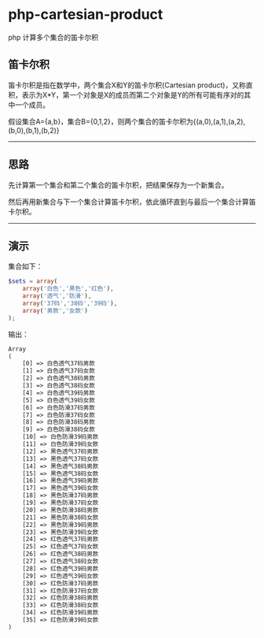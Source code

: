 # php-cartesian-product

php 计算多个集合的笛卡尔积

## 笛卡尔积

笛卡尔积是指在数学中，两个集合X和Y的笛卡尔积(Cartesian product)，又称直积，表示为X*Y，第一个对象是X的成员而第二个对象是Y的所有可能有序对的其中一个成员。

假设集合A={a,b}，集合B={0,1,2}，则两个集合的笛卡尔积为{(a,0),(a,1),(a,2),(b,0),(b,1),(b,2)}

---

## 思路

先计算第一个集合和第二个集合的笛卡尔积，把结果保存为一个新集合。

然后再用新集合与下一个集合计算笛卡尔积，依此循环直到与最后一个集合计算笛卡尔积。

---

## 演示

集合如下：

```php
$sets = array(
    array('白色','黑色','红色'),
    array('透气','防滑'),
    array('37码','38码','39码'),
    array('男款','女款')
);
```

输出：

```txt
Array
(
    [0] => 白色透气37码男款
    [1] => 白色透气37码女款
    [2] => 白色透气38码男款
    [3] => 白色透气38码女款
    [4] => 白色透气39码男款
    [5] => 白色透气39码女款
    [6] => 白色防滑37码男款
    [7] => 白色防滑37码女款
    [8] => 白色防滑38码男款
    [9] => 白色防滑38码女款
    [10] => 白色防滑39码男款
    [11] => 白色防滑39码女款
    [12] => 黑色透气37码男款
    [13] => 黑色透气37码女款
    [14] => 黑色透气38码男款
    [15] => 黑色透气38码女款
    [16] => 黑色透气39码男款
    [17] => 黑色透气39码女款
    [18] => 黑色防滑37码男款
    [19] => 黑色防滑37码女款
    [20] => 黑色防滑38码男款
    [21] => 黑色防滑38码女款
    [22] => 黑色防滑39码男款
    [23] => 黑色防滑39码女款
    [24] => 红色透气37码男款
    [25] => 红色透气37码女款
    [26] => 红色透气38码男款
    [27] => 红色透气38码女款
    [28] => 红色透气39码男款
    [29] => 红色透气39码女款
    [30] => 红色防滑37码男款
    [31] => 红色防滑37码女款
    [32] => 红色防滑38码男款
    [33] => 红色防滑38码女款
    [34] => 红色防滑39码男款
    [35] => 红色防滑39码女款
)
```
